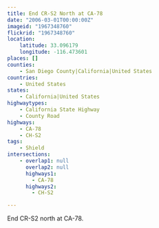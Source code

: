```yaml
---
title: End CR-S2 North at CA-78
date: "2006-03-01T00:00:00Z"
imageid: "1967348760"
flickrid: "1967348760"
location:
    latitude: 33.096179
    longitude: -116.473601
places: []
counties:
    - San Diego County|California|United States
countries:
    - United States
states:
    - California|United States
highwaytypes:
    - California State Highway
    - County Road
highways:
    - CA-78
    - CH-S2
tags:
    - Shield
intersections:
    - overlap1: null
      overlap2: null
      highways1:
        - CA-78
      highways2:
        - CH-S2

---
```

End CR-S2 north at CA-78.